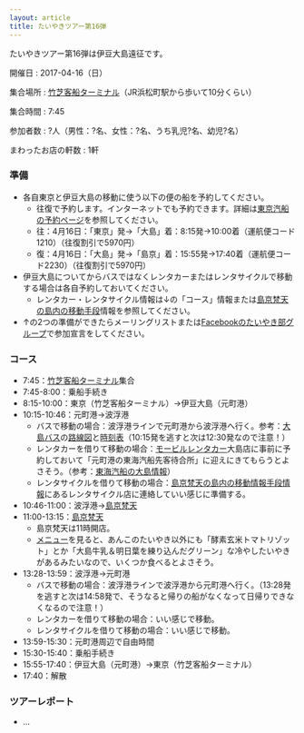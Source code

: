 ```yaml
---
layout: article
title: たいやきツアー第16弾
---
```


たいやきツアー第16弾は伊豆大島遠征です。

開催日
: 2017-04-16（日）

集合場所
: [竹芝客船ターミナル](http://www.tptc.co.jp/terminal/guide/takeshiba)（JR浜松町駅から歩いて10分くらい）

集合時間
: 7:45

参加者数
: ?人（男性：?名、女性：?名、うち乳児?名、幼児?名）

まわったお店の軒数
: 1軒

### 準備

  * 各自東京と伊豆大島の移動に使う以下の便の船を予約してください。
    * 往復で予約します。インターネットでも予約できます。詳細は[東京汽船の予約ページ](http://www.tokaikisen.co.jp/reservation/index.shtml)を参照してください。
    * 往：4月16日：「東京」発→「大島」着：8:15発→10:00着（運航便コード1210）（往復割引で5970円）
    * 復：4月16日：「大島」発→「島京」着：15:55発→17:40着（運航便コード2230）（往復割引で5970円）
  * 伊豆大島についてからバスではなくレンタカーまたはレンタサイクルで移動する場合は各自予約しておいてください。
    * レンタカー・レンタサイクル情報は↓の「コース」情報または[島京梵天の島内の移動手段](http://www.tokyovoneten.com/tokyovoneten_jp/Access.html#id22)情報を参照してください。
  * ↑の2つの準備ができたらメーリングリストまたは[Facebookのたいやき部グループ](https://www.facebook.com/groups/taiyakiru/permalink/1394247860595724/)で参加宣言をしてください。

### コース

  * 7:45：[竹芝客船ターミナル](http://www.tptc.co.jp/terminal/guide/takeshiba)集合
  * 7:45-8:00：乗船手続き
  * 8:15-10:00：東京（竹芝客船ターミナル）→伊豆大島（元町港）
  * 10:15-10:46：元町港→波浮港
    * バスで移動の場合：波浮港ラインで元町港から波浮港へ行く。参考：[大島バス](http://www.oshima-bus.com/rosen-bus.html)の[路線図](http://www.oshima-bus.com/files/rosen-bus/rosen201607.pdf)と[時刻表](http://www.oshima-bus.com/files/20170129_jikoku_habu.pdf)（10:15発を逃すと次は12:30発なので注意！）
    * レンタカーを借りて移動の場合：[モービルレンタカー](http://www.mobil-rentacar.com/)大島店に事前に予約しておいて「元町港の東海汽船先客待合所」に迎えにきてもらうとよさそう。（参考：[東海汽船の大島情報](http://www.tokaikisen.co.jp/island/oshima/index.shtml)）
    * レンタサイクルを借りて移動の場合：[島京梵天の島内の移動情報手段情報](http://www.tokyovoneten.com/tokyovoneten_jp/Access.html#id22)にあるレンタサイクル店に連絡していい感じに準備する。
  * 10:46-11:00：波浮港→[島京梵天](http://www.tokyovoneten.com/)
  * 11:00-13:15：[島京梵天](http://www.tokyovoneten.com/)
    * 島京梵天は11時開店。
    * [メニュー](http://www.tokyovoneten.com/tokyovoneten_jp/Cafe.html)を見ると、あんこのたいやき以外にも「酵素玄米トマトリゾット」とか「大島牛乳＆明日葉を練り込んだグリーン」な冷やしたいやきがあるみたいなので、いくつか食べるとよさそう。
  * 13:28-13:59：波浮港→元町港
    * バスで移動の場合：波浮港ラインで波浮港から元町港へ行く。（13:28発を逃すと次は14:58発で、そうなると帰りの船がなくなって日帰りできなくなるので注意！）
    * レンタカーを借りて移動の場合：いい感じで移動。
    * レンタサイクルを借りて移動の場合：いい感じで移動。
  * 13:59-15:30：元町港周辺で自由時間
  * 15:30-15:40：乗船手続き
  * 15:55-17:40：伊豆大島（元町港）→東京（竹芝客船ターミナル）
  * 17:40：解散

### ツアーレポート

  * ...
